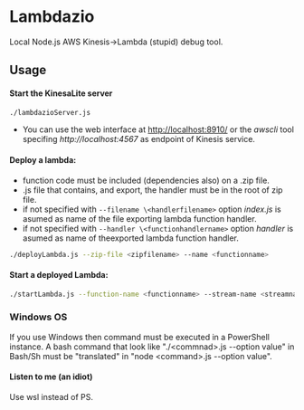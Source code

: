 # Lambdazio
Local Node.js AWS Kinesis->Lambda (stupid) debug tool.

## Usage
#### Start the KinesaLite server
```bash
./lambdazioServer.js
```
* You can use the web interface at [http://localhost:8910/](http://localhost:8910/) or the _awscli_ tool specifing _http://localhost:4567_ as endpoint of Kinesis service. 
#### Deploy a lambda:
* function code must be included (dependencies also) on a .zip file.
* .js file that contains, and export, the handler must be in the root of zip file.
* if not specified with `--filename \<handlerfilename>` option _index.js_ is asumed as name of the file exporting lambda function handler.
* if not specified with `--handler \<functionhandlername>` option _handler_ is asumed as name of theexported lambda function handler.
```bash
./deployLambda.js --zip-file <zipfilename> --name <functionname>
```
#### Start a deployed Lambda:
```bash
./startLambda.js --function-name <functionname> --stream-name <streamname>
```
### Windows OS
If you use Windows then command must be executed in a PowerShell instance. A bash command that look like "./\<commnad>.js --option value" in Bash/Sh must be "translated" in "node \<command>.js --option value".

#### Listen to me (an idiot)
Use wsl instead of PS.